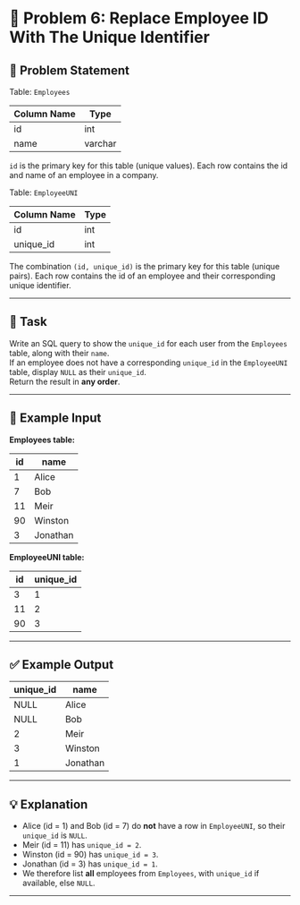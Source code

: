 # 🧩 Problem 6: Replace Employee ID With The Unique Identifier

## 📝 Problem Statement

Table: `Employees`

| Column Name | Type    |
|-------------|---------|
| id          | int     |
| name        | varchar |

`id` is the primary key for this table (unique values). Each row contains the id and name of an employee in a company.

Table: `EmployeeUNI`

| Column Name | Type    |
|-------------|---------|
| id          | int     |
| unique_id   | int     |

The combination `(id, unique_id)` is the primary key for this table (unique pairs). Each row contains the id of an employee and their corresponding unique identifier.

---

## 🎯 Task

Write an SQL query to show the `unique_id` for each user from the `Employees` table, along with their `name`.  
If an employee does not have a corresponding `unique_id` in the `EmployeeUNI` table, display `NULL` as their `unique_id`.  
Return the result in **any order**.

---

## 🧮 Example Input

**Employees table:**

| id | name      |
|----|-----------|
| 1  | Alice     |
| 7  | Bob       |
| 11 | Meir      |
| 90 | Winston   |
| 3  | Jonathan  |

**EmployeeUNI table:**

| id | unique_id  |
|----|------------|
| 3  | 1          |
| 11 | 2          |
| 90 | 3          |

---

## ✅ Example Output

| unique_id | name     |
|-----------|----------|
| NULL      | Alice    |
| NULL      | Bob      |
| 2         | Meir     |
| 3         | Winston  |
| 1         | Jonathan |

---

## 💡 Explanation

- Alice (id = 1) and Bob (id = 7) do **not** have a row in `EmployeeUNI`, so their `unique_id` is `NULL`.  
- Meir (id = 11) has `unique_id = 2`.  
- Winston (id = 90) has `unique_id = 3`.  
- Jonathan (id = 3) has `unique_id = 1`.  
- We therefore list **all** employees from `Employees`, with `unique_id` if available, else `NULL`.

---
